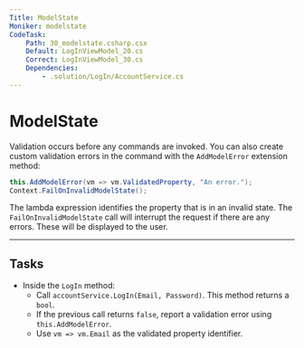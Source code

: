 ```yaml
---
Title: ModelState
Moniker: modelstate
CodeTask:
    Path: 30_modelstate.csharp.csx
    Default: LogInViewModel_20.cs
    Correct: LogInViewModel_30.cs
    Dependencies: 
        - .solution/LogIn/AccountService.cs
---
```


# ModelState

Validation occurs before any commands are invoked. You can also create custom validation errors in the command with the `AddModelError` extension method:

```csharp
this.AddModelError(vm => vm.ValidatedProperty, "An error.");
Context.FailOnInvalidModelState();
```

The lambda expression identifies the property that is in an invalid state. The `FailOnInvalidModelState` call will interrupt the request if there are any errors. These will be displayed to the user.

---

## Tasks

- Inside the `LogIn` method:
    - Call `accountService.LogIn(Email, Password)`. This method returns a `bool`.
    - If the previous call returns `false`, report a validation error using `this.AddModelError`.
    - Use `vm => vm.Email` as the validated property identifier.
